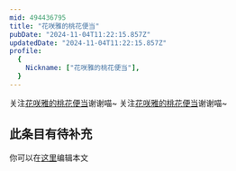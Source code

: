 ```yaml
---
mid: 494436795
title: "花咲雅的桃花便当"
pubDate: "2024-11-04T11:22:15.857Z"
updatedDate: "2024-11-04T11:22:15.857Z"
profile:
  {
    Nickname: ["花咲雅的桃花便当"],
  }
---
```


关注[花咲雅的桃花便当](https://space.bilibili.com/494436795)谢谢喵~ 关注[花咲雅的桃花便当](https://space.bilibili.com/494436795)谢谢喵~

## 此条目有待补充
你可以在[这里](https://github.com/Yuhanawa/VTuber.ICU/edit/master/src/content/v/花咲雅的桃花便当/index.md)编辑本文
